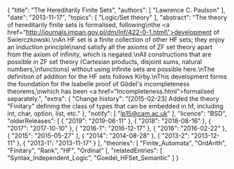 {
    "title": "The Hereditarily Finite Sets",
    "authors": [
        "Lawrence C. Paulson"
    ],
    "date": "2013-11-17",
    "topics": [
        "Logic/Set theory"
    ],
    "abstract": "The theory of hereditarily finite sets is formalised, following\nthe <a href=\"http://journals.impan.gov.pl/dm/Inf/422-0-1.html\">development</a> of Swierczkowski.\nAn HF set is a finite collection of other HF sets; they enjoy an induction principle\nand satisfy all the axioms of ZF set theory apart from the axiom of infinity, which is negated.\nAll constructions that are possible in ZF set theory (Cartesian products, disjoint sums, natural numbers,\nfunctions) without using infinite sets are possible here.\nThe definition of addition for the HF sets follows Kirby.\nThis development forms the foundation for the Isabelle proof of Gödel's incompleteness theorems,\nwhich has been <a href=\"Incompleteness.html\">formalised separately</a>.",
    "extra": {
        "Change history": "[2015-02-23] Added the theory \"Finitary\" defining the class of types that can be embedded in hf, including int, char, option, list, etc."
    },
    "notify": [
        "lp15@cam.ac.uk"
    ],
    "licence": "BSD",
    "olderReleases": [
        {
            "2019": "2019-06-11"
        },
        {
            "2018": "2018-08-16"
        },
        {
            "2017": "2017-10-10"
        },
        {
            "2016-1": "2016-12-17"
        },
        {
            "2016": "2016-02-22"
        },
        {
            "2015": "2015-05-27"
        },
        {
            "2014": "2014-08-28"
        },
        {
            "2013-2": "2013-12-11"
        },
        {
            "2013-1": "2013-11-17"
        }
    ],
    "theories": [
        "Finite_Automata",
        "OrdArith",
        "Finitary",
        "Rank",
        "HF",
        "Ordinal"
    ],
    "relatedEntries": [
        "Syntax_Independent_Logic",
        "Goedel_HFSet_Semantic"
    ]
}